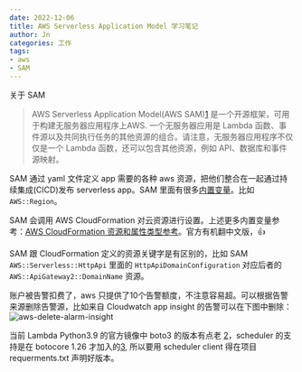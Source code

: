 ```yaml
---
date: 2022-12-06
title: AWS Serverless Application Model 学习笔记
author: Jn
categories: 工作
tags:
- aws
- SAM
---
```


关于 SAM
> AWS Serverless Application Model(AWS SAM)[1][1] 是一个开源框架，可用于构建无服务器应用程序上AWS.
一个无服务器应用是 Lambda 函数、事件源以及共同执行任务的其他资源的组合。请注意，无服务器应用程序不仅仅是一个 Lambda 函数，还可以包含其他资源，例如 API、数据库和事件源映射。

SAM 通过 yaml 文件定义 app 需要的各种 aws 资源，把他们整合在一起通过持续集成(CICD)发布 serverless app。SAM 里面有很多[内置变量](https://docs.aws.amazon.com/zh_cn/AWSCloudFormation/latest/UserGuide/pseudo-parameter-reference.html)。比如 `AWS::Region`。

SAM 会调用 AWS CloudFormation 对云资源进行设置。上述更多内置变量参考：[AWS CloudFormation 资源和属性类型参考](https://docs.aws.amazon.com/zh_cn/AWSCloudFormation/latest/UserGuide/aws-template-resource-type-ref.html)。官方有机翻中文版，👍

SAM 跟 CloudFormation 定义的资源关键字是有区别的，比如 SAM `AWS::Serverless::HttpApi` 里面的 `HttpApiDomainConfiguration` 对应后者的 `AWS::ApiGateway2::DomainName` 资源。

账户被告警扣费了，aws 只提供了10个告警额度，不注意容易超。可以根据告警来源删除告警源，比如来自 Cloudwatch app insight 的告警可以在下图中删除：
![aws-delete-alarm-insight](/img/aws-delete-alarm-insight.png)


当前 Lambda Python3.9 的官方镜像中 boto3 的版本有点老 [2][2]，scheduler 的支持是在 botocore 1.26 才加入的[3][3], 所以要用 scheduler client 得在项目 requerments.txt 声明好版本。


[1]: https://docs.aws.amazon.com/zh_cn/serverless-application-model/latest/developerguide/what-is-sam.html 'AWS SAM'
[2]: https://docs.aws.amazon.com/zh_cn/lambda/latest/dg/lambda-runtimes.html
[3]: https://github.dev/boto/boto3/blob/baa7d94f4606716609e639021afcbc398f56d2a6/CHANGELOG.rst#L335 'boto3 release note'
